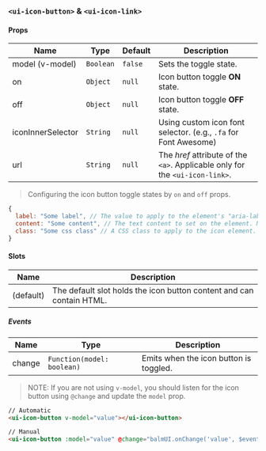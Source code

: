 ### `<ui-icon-button>` &amp; `<ui-icon-link>`

#### Props

| Name              | Type      | Default | Description                                                                  |
| ----------------- | --------- | ------- | ---------------------------------------------------------------------------- |
| model (v-model)   | `Boolean` | `false` | Sets the toggle state.                                                       |
| on                | `Object`  | `null`  | Icon button toggle **ON** state.                                             |
| off               | `Object`  | `null`  | Icon button toggle **OFF** state.                                            |
| iconInnerSelector | `String`  | `null`  | Using custom icon font selector. (e.g., `.fa` for Font Awesome)              |
| url               | `String`  | `null`  | The _href_ attribute of the `<a>`. Applicable only for the `<ui-icon-link>`. |

> Configuring the icon button toggle states by `on` and `off` props.

```js
{
  label: "Some label", // The value to apply to the element's "aria-label" attribute.
  content: "Some content", // The text content to set on the element. Note that if an inner icon is used, the text content will be set on that element instead.
  class: "Some css class" // A CSS class to apply to the icon element. The same rules regarding inner icon elements described for content apply here as well.
}
```

#### Slots

| Name      | Description                                                          |
| --------- | -------------------------------------------------------------------- |
| (default) | The default slot holds the icon button content and can contain HTML. |

##### Events

| Name   | Type                       | Description                            |
| ------ | -------------------------- | -------------------------------------- |
| change | `Function(model: boolean)` | Emits when the icon button is toggled. |

> NOTE: If you are not using `v-model`, you should listen for the icon button using `@change` and update the `model` prop.

```html
// Automatic
<ui-icon-button v-model="value"></ui-icon-button>

// Manual
<ui-icon-button :model="value" @change="balmUI.onChange('value', $event)"></ui-icon-button>
```
